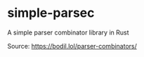 # simple-parsec

A simple parser combinator library in Rust

Source: https://bodil.lol/parser-combinators/